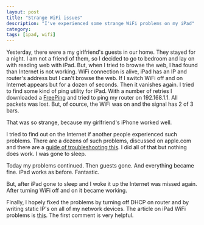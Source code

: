 ```yaml
---
layout: post
title: "Strange WiFi issues"
description: "I've experienced some strange WiFi problems on my iPad"
category: 
tags: [ipad, wifi]
---
```


Yesterday, there were a my girlfriend's guests in our home. They stayed for a night. I am not a friend of them, so I decided to go to bedroom and lay on with reading web with iPad. But, when I tried to browse the web, I had found than Internet is not working. WiFi connection is alive, iPad has an IP and router's address but I can't browse the web. If I switch WiFi off and on Internet appears but for a dozen of seconds. Then it vanishes again. I tried to find some kind of ping utility for iPad. With a number of retries I downloaded a [FreePing] and tried to ping my router on 192.168.1.1. All packets was lost. But, of cource, the WiFi was on and the signal has 2 of 3 bars. 

That was so strange, because my girlfriend's iPhone worked well.

I tried to find out on the Internet if another people experienced such problems. There are a dozens of such problems, discussed on apple.com and there are a [guide of troubleshooting this][apple-wifi-troubleshooting]. I did all of that but nothing does work. I was gone to sleep. 

Today my problems continued. Then guests gone. And everything became fine. iPad works as before. Fantastic.

But, after iPad gone to sleep and I woke it up the Internet was missed again. After turning WiFi off and on it became working.

Finally, I hopely fixed the problems by turning off DHCP on router and by writing static IP's on all of my network devices. The article on iPad WiFi problems is [this][wi-fi-list-of-fixes]. The first comment is very helpful.

[FreePing]: http://itunes.apple.com/us/app/free-ping/id430758871
[apple-wifi-troubleshooting]: http://support.apple.com/kb/TS1398
[wi-fi-list-of-fixes]: http://appletoolbox.com/2010/04/ipad-wi-fi-problems-comprehensive-list-of-fixes/
